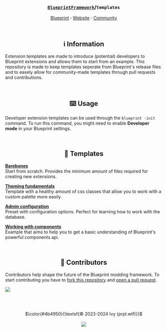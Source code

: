 <!-- Header -->
<br/><h3 align="center"><a href="https://github.com/BlueprintFramework"><code>BlueprintFramework</code></a>/<code>templates</code></h3>
<p align="center">
  <a href="https://github.com/BlueprintFramework/main">Blueprint</a> <b>·</b>
  <a href="https://blueprint.zip">Website</a> <b>·</b>
  <a href="https://discord.gg/CUwHwv6xRe">Community</a>
</p>



<!-- Information -->
<br/><h2 align="center">ℹ️ Information</h2>

Extension templates are made to introduce (potential) developers to Blueprint extensions and allows them to start from an example. This repository is made to keep templates seperate from Blueprint's release files and to easely allow for community-made templates through pull requests and contributions.



<!-- Usage -->
<br/><h2 align="center">⌨️ Usage</h2>

Developer extension templates can be used through the `blueprint -init` command. To run this command, you might need to enable **Developer mode** in your Blueprint settings.



<!-- Templates -->
<br/><h2 align="center">📘 Templates</h2>

**[Barebones](https://github.com/BlueprintFramework/templates/tree/main/0)**\
Start from scratch. Provides the minimum amount of files required for creating new extensions.

**[Theming fundamentals](https://github.com/BlueprintFramework/templates/tree/main/1)**\
Template with a healthy amount of css classes that allow you to work with a custom palette more easily.

**[Admin configuration](https://github.com/BlueprintFramework/templates/tree/main/2)**\
Preset with configuration options. Perfect for learning how to work with the database.

**[Working with components](https://github.com/BlueprintFramework/templates/tree/main/3)**\
Example that aims to help you to get a basic understanding of Blueprint's powerful components api.



<!-- Contributors -->
<br/><h2 align="center">👥 Contributors</h2>

Contributors help shape the future of the Blueprint modding framework. To start contributing you have to [fork this repository](https://github.com/blueprintFramework/templates/fork) and [open a pull request](https://github.com/BlueprintFramework/templates/compare).

<a href="https://github.com/BlueprintFramework/templates/graphs/contributors">
  <img src="https://contrib.rocks/image?repo=BlueprintFramework/templates" />
</a>



<br/><br/>
<p align="center">
  $\color{#4b4950}{\textsf{© 2023-2024 Ivy (prpl.wtf)}}$
  <br/><br/><img src="https://github.com/BlueprintFramework/framework/assets/103201875/a04ba717-fb6c-4bb6-9cd2-71643c0b659b"/>
</p>
